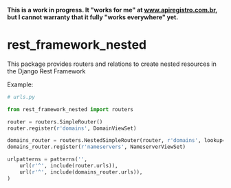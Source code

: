 **This is a work in progress. It "works for me" at www.apiregistro.com.br, 
but I cannot warranty that it fully "works everywhere" yet.**

rest_framework_nested
=====================

This package provides routers and relations to create nested resources in the
Django Rest Framework

Example:

```python
# urls.py

from rest_framework_nested import routers

router = routers.SimpleRouter()
router.register(r'domains', DomainViewSet)

domains_router = routers.NestedSimpleRouter(router, r'domains', lookup='domain')
domains_router.register(r'nameservers', NameserverViewSet)

urlpatterns = patterns('',
    url(r'^', include(router.urls)),
    url(r'^', include(domains_router.urls)),
)

```
